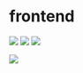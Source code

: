 # frontend

![](https://img.shields.io/github/contributors/Appointment-Management-System/frontend)
![](https://img.shields.io/github/commit-activity/m/Appointment-Management-System/frontend)
![](https://img.shields.io/github/last-commit/Appointment-Management-System/frontend)

![](https://img.shields.io/website?url=https%3A%2F%2Frtpcrtest-kalwa.000webhostapp.com%2Fappointment)
